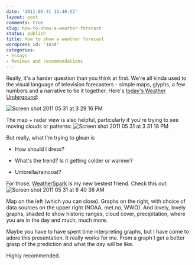 ```yaml
---
date: '2011-05-31 15:40:52'
layout: post
comments: true
slug: how-to-show-a-weather-forecast
status: publish
title: How to show a weather forecast
wordpress_id: '1434'
categories:
- Essays
- Reviews and recommendations
---
```


Really, it's a harder question than you think at first. We're all kinda used to the visual language of television forecasters - simple maps, glyphs, a few numbers and a narrative to tie it together. Here's [today's Weather Undergound](http://www.wunderground.com/cgi-bin/findweather/getForecast?query=92093&wuSelect=WEATHER):

![Screen shot 2011 05 31 at 3 29 16 PM](http://fnord.phfactor.net/wp-content/uploads/2011/05/Screen-shot-2011-05-31-at-3.29.16-PM.png)

The map + radar view is also helpful, particularly if you're trying to see moving clouds or patterns:
![Screen shot 2011 05 31 at 3 31 18 PM](http://fnord.phfactor.net/wp-content/uploads/2011/05/Screen-shot-2011-05-31-at-3.31.18-PM.png)

But really, what I'm trying to glean is


* How should I dress?

* What's the trend? Is it getting colder or warmer?

* Umbrella/raincoat?



For those, [WeatherSpark](http://weatherspark.com/#!graphs;q=La+Jolla,+CA,+USA) is my new bestest friend. Check this out:
![Screen shot 2011 05 31 at 6 40 36 AM](http://fnord.phfactor.net/wp-content/uploads/2011/05/Screen-shot-2011-05-31-at-6.40.36-AM1.png)

Map on the left (which you can close). Graphs on the right, with choice of data sources on the upper right (NOAA, met.no, WWO). And lovely, lovely graphs, shaded to show historic ranges, cloud cover, precipitation, where you are in the day and much, much more.

Maybe you have to have spent time interpreting graphs, but I have come to adore this presentation. It really works for me. From a graph I get a better grasp of the prediction and what the day will be like. 

Highly recommended.

